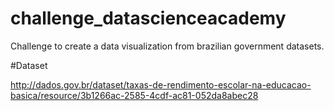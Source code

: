# challenge_datascienceacademy
Challenge to create a data visualization from brazilian government datasets.


#Dataset

http://dados.gov.br/dataset/taxas-de-rendimento-escolar-na-educacao-basica/resource/3b1266ac-2585-4cdf-ac81-052da8abec28
